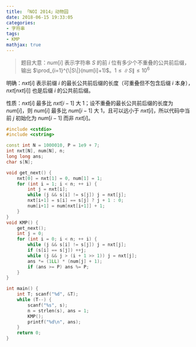 ```yaml
---
title: 「NOI 2014」动物园
date: 2018-06-15 19:33:05
categories:
- 字符串
tags:
- KMP
mathjax: true
---
```


> 题目大意：$num[i]$ 表示字符串 $S$ 的前 $i$ 位有多少个不重叠的公共前后缀，输出 $\prod_{i=1}^{\|S\|}(num[i]+1)$。$1≤\|S\|≤10^6$

明确：$nxt[i]$ 表示前缀 $i$ 的最长公共前后缀的长度（可重叠但不包含后缀 $i$ 本身），$nxt[nxt[i]]$ 也是后缀 $i$ 的公共前后缀。

性质：$nxt[i]$ 最多比 $nxt[i-1]$ 大 $1$；设不重叠的最长公共前后缀的长度为 $num[i]$，则 $num[i]$ 最多比 $num[i-1]$ 大 $1$，且可以远小于 $nxt[i]$，所以代码中当前 $j$ 初始化为 $num[i-1]$ 而非 $nxt[i]$。

```c++
#include <cstdio>
#include <cstring>

const int N = 1000010, P = 1e9 + 7;
int nxt[N], num[N], n;
long long ans;
char s[N];

void get_next() {
    nxt[0] = nxt[1] = 0, num[1] = 1;
    for (int i = 1; i < n; ++ i) {
        int j = nxt[i];
        while (j && s[i] != s[j]) j = nxt[j];
        nxt[i+1] = s[i] == s[j] ? j + 1 : 0;
        num[i+1] = num[nxt[i+1]] + 1;
    }
}
void KMP() {
    get_next();
    int j = 0;
    for (int i = 0; i < n; ++ i) {
        while (j && s[i] != s[j]) j = nxt[j];
        if (s[i] == s[j]) ++j;
        while (j && j > (i + 1 >> 1)) j = nxt[j];
        ans *= (1LL) * (num[j] + 1);
        if (ans >= P) ans %= P;
    }
}

int main() {
    int T; scanf("%d", &T);
    while (T--) {
        scanf("%s", s);
        n = strlen(s), ans = 1;
        KMP();
        printf("%d\n", ans);
    }
    return 0;
}
```
